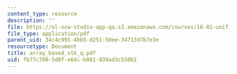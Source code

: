```yaml
---
content_type: resource
description: ''
file: https://ol-ocw-studio-app-qa.s3.amazonaws.com/courses/16-01-unified-engineering-i-ii-iii-iv-fall-2005-spring-2006/fb77c7005d8fe64cb081839ad3c550b1_array_based_stk_q.pdf
file_type: application/pdf
parent_uid: 34c4c991-4bb5-d251-50ee-34713d7b7e3e
resourcetype: Document
title: array_based_stk_q.pdf
uid: fb77c700-5d8f-e64c-b081-839ad3c550b1
---
```

